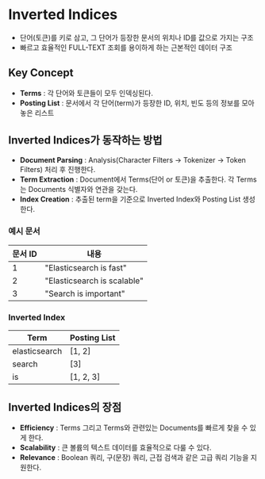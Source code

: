 # Inverted Indices
- 단어(토큰)를 키로 삼고, 그 단어가 등장한 문서의 위치나 ID를 값으로 가지는 구조
- 빠르고 효율적인 FULL-TEXT 조회를 용이하게 하는 근본적인 데이터 구조

## Key Concept
- **Terms** : 각 단어와 토큰들이 모두 인덱싱된다.
- **Posting List** : 문서에서 각 단어(term)가 등장한 ID, 위치, 빈도 등의 정보를 모아놓은 리스트

## Inverted Indices가 동작하는 방법

- **Document Parsing** : Analysis(Character Filters → Tokenizer → Token Filters) 처리 후 진행한다.
- **Term Extraction** : Document에서 Terms(단어 or 토큰)을 추출한다. 각 Terms는 Documents 식별자와 연관을 갖는다.
- **Index Creation** : 추출된 term을 기준으로 Inverted Index와 Posting List 생성한다.

### 예시 문서

|문서 ID|	내용|
|-|-|
|1	|"Elasticsearch is fast"|
|2	|"Elasticsearch is scalable"|
|3	|"Search is important"|

### Inverted Index

|Term	|Posting List|
|-|-|
|elasticsearch|	[1, 2]|
|search|	[3]|
|is|	[1, 2, 3]|

## Inverted Indices의 장점
- **Efficiency** : Terms 그리고 Terms와 관련있는 Documents를 빠르게 찾을 수 있게 한다.
- **Scalability** : 큰 볼륨의 텍스트 데이터를 효율적으로 다룰 수 있다.
- **Relevance** : Boolean 쿼리, 구(문장) 쿼리, 근접 검색과 같은 고급 쿼리 기능을 지원한다.

